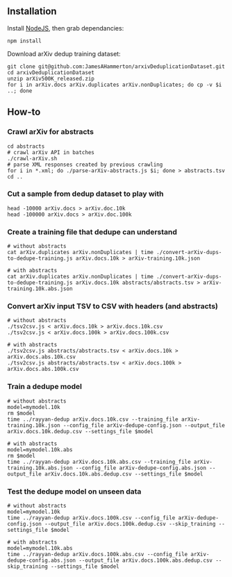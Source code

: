 ## Installation

Install [NodeJS](https://nodejs.org/en/), then grab dependancies:

    npm install

Download arXiv dedup training dataset:

    git clone git@github.com:JamesAHammerton/arxivDeduplicationDataset.git
    cd arxivDeduplicationDataset
    unzip arXiv500K_released.zip
    for i in arXiv.docs arXiv.duplicates arXiv.nonDuplicates; do cp -v $i ..; done
    
## How-to

### Crawl arXiv for abstracts

    cd abstracts
    # crawl arXiv API in batches
    ./crawl-arXiv.sh
    # parse XML responses created by previous crawling
    for i in *.xml; do ./parse-arXiv-abstracts.js $i; done > abstracts.tsv
    cd ..
    
### Cut a sample from dedup dataset to play with

    head -10000 arXiv.docs > arXiv.doc.10k
    head -100000 arXiv.docs > arXiv.doc.100k

### Create a training file that dedupe can understand

    # without abstracts
    cat arXiv.duplicates arXiv.nonDuplicates | time ./convert-arXiv-dups-to-dedupe-training.js arXiv.docs.10k > arXiv-training.10k.json

    # with abstracts
    cat arXiv.duplicates arXiv.nonDuplicates | time ./convert-arXiv-dups-to-dedupe-training.js arXiv.docs.10k abstracts/abstracts.tsv > arXiv-training.10k.abs.json

### Convert arXiv input TSV to CSV with headers (and abstracts)

    # without abstracts
    ./tsv2csv.js < arXiv.docs.10k > arXiv.docs.10k.csv
    ./tsv2csv.js < arXiv.docs.100k > arXiv.docs.100k.csv
    
    # with abstracts
    ./tsv2csv.js abstracts/abstracts.tsv < arXiv.docs.10k > arXiv.docs.abs.10k.csv
    ./tsv2csv.js abstracts/abstracts.tsv < arXiv.docs.100k > arXiv.docs.abs.100k.csv

### Train a dedupe model

    # without abstracts
    model=mymodel.10k
    rm $model
    time ../rayyan-dedup arXiv.docs.10k.csv --training_file arXiv-training.10k.json --config_file arXiv-dedupe-config.json --output_file arXiv.docs.10k.dedup.csv --settings_file $model
    
    # with abstracts
    model=mymodel.10k.abs
    rm $model
    time ../rayyan-dedup arXiv.docs.10k.abs.csv --training_file arXiv-training.10k.abs.json --config_file arXiv-dedupe-config.abs.json --output_file arXiv.docs.10k.abs.dedup.csv --settings_file $model

### Test the dedupe model on unseen data

    # without abstracts
    model=mymodel.10k
    time ../rayyan-dedup arXiv.docs.100k.csv --config_file arXiv-dedupe-config.json --output_file arXiv.docs.100k.dedup.csv --skip_training --settings_file $model
    
    # with abstracts
    model=mymodel.10k.abs
    time ../rayyan-dedup arXiv.docs.100k.abs.csv --config_file arXiv-dedupe-config.abs.json --output_file arXiv.docs.100k.abs.dedup.csv --skip_training --settings_file $model
